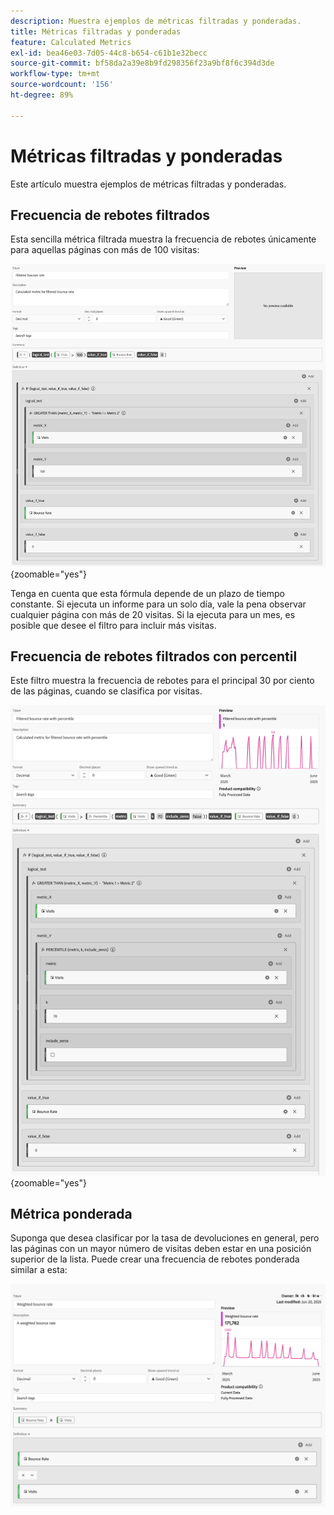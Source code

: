 ```yaml
---
description: Muestra ejemplos de métricas filtradas y ponderadas.
title: Métricas filtradas y ponderadas
feature: Calculated Metrics
exl-id: bea46e03-7d05-44c8-b654-c61b1e32becc
source-git-commit: bf58da2a39e8b9fd298356f23a9bf8f6c394d3de
workflow-type: tm+mt
source-wordcount: '156'
ht-degree: 89%

---
```


# Métricas filtradas y ponderadas

Este artículo muestra ejemplos de métricas filtradas y ponderadas.

## Frecuencia de rebotes filtrados

Esta sencilla métrica filtrada muestra la frecuencia de rebotes únicamente para aquellas páginas con más de 100 visitas:

![Tasa de salida hacia otro sitio filtrada](assets/filtered-bounce-rate.png){zoomable="yes"}

Tenga en cuenta que esta fórmula depende de un plazo de tiempo constante. Si ejecuta un informe para un solo día, vale la pena observar cualquier página con más de 20 visitas. Si la ejecuta para un mes, es posible que desee el filtro para incluir más visitas.

## Frecuencia de rebotes filtrados con percentil

Este filtro muestra la frecuencia de rebotes para el principal 30 por ciento de las páginas, cuando se clasifica por visitas.

![Tasa de salida hacia otro sitio filtrada con percentil](assets/filtered-bounce-rate-with-percentile.png){zoomable="yes"}

## Métrica ponderada

Suponga que desea clasificar por la tasa de devoluciones en general, pero las páginas con un mayor número de visitas deben estar en una posición superior de la lista. Puede crear una frecuencia de rebotes ponderada similar a esta:

![](assets/weighted-bounce-rate.png)
